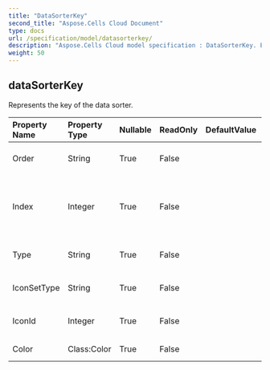 ```yaml
---
title: "DataSorterKey"
second_title: "Aspose.Cells Cloud Document"
type: docs
url: /specification/model/datasorterkey/
description: "Aspose.Cells Cloud model specification : DataSorterKey. Effortlessly handle Excel and other spreadsheet documents with features like opening, generating, editing, splitting, merging, comparing, and converting."
weight: 50
---
```


## **dataSorterKey**

Represents the key of the data sorter.  

| Property Name | Property Type | Nullable |  ReadOnly | DefaultValue | Description | 
| :- | :- | :- |:- |  :- | :- |
| Order | String | True |  False |  | Indicates the order of sorting.  |  
| Index | Integer | True |  False |  | Gets the sorted column index(absolute position, column A is 0, B is 1, ...).  |  
| Type | String | True |  False |  | Represents the type of sorting.  |  
| IconSetType | String | True |  False |  | Represents the icon set type.  |  
| IconId | Integer | True |  False |  | Represents the id of the icon set type.  |  
| Color | Class:Color | True |  False |  | Gets the sorted color.  |  


